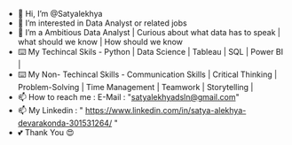 - 👋 Hi, I’m @Satyalekhya
- 👀 I’m interested in Data Analyst or related jobs 
- 🌱 I’m a Ambitious Data Analyst | Curious about what data has to speak  | what should we know | How should we know 
- ⌨️ My Techincal Skils -  Python | Data Science | Tableau | SQL | Power BI | 
- ⌨️ My Non- Techincal Skills - Communication Skills | Critical Thinking | Problem-Solving | Time Management | Teamwork | Storytelling |
- 📫 How to reach me : E-Mail : "satyalekhyadsln@gmail.com"
- 📫 My Linkedin :    " https://www.linkedin.com/in/satya-alekhya-devarakonda-301531264/ "              
- 💕 Thank You 😍 
<!---
Satyalekhya/Satyalekhya is a ✨ special ✨ repository because its `README.md` (this file) appears on your GitHub profile.
You can click the Preview link to take a look at your changes.
--->
